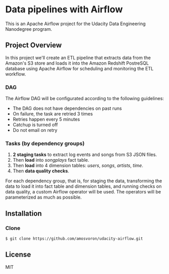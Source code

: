 # Data pipelines with Airflow
This is an Apache Airflow project for the Udacity Data Engineering Nanodegree program.

## Project Overview
In this project we'll create an ETL pipeline that extracts data from the Amazon's S3 store and loads it into the Amazon Redshift PostreSQL database using Apache Airflow for scheduling and monitoring the ETL workflow.

### DAG
The Airflow DAG will be configurated according to the following guidelines:
 - The DAG does not have dependencies on past runs
 - On failure, the task are retried 3 times
 - Retries happen every 5 minutes
 - Catchup is turned off
 - Do not email on retry
 
### Tasks (by dependency groups)

 1. **2 staging tasks** to extract log events and songs from S3 JSON files.
 2. Then **load** into *songplays* fact table.
 3. Then **load** into 4 dimension tables: *users*, *songs*, *artists*, *time*.
 4. Then **data quality checks**.
 
For each dependency group, that is, for staging the data, transforming the data to load it into fact table and dimension tables, and running checks on data quality, a custom Airflow operator will be used. The operators will be parameterized as much as possible.

## Installation
### Clone
```sh
$ git clone https://github.com/amosvoron/udacity-airflow.git
```

## License

MIT


